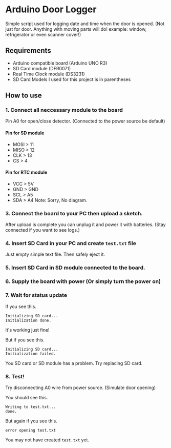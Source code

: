 # Arduino Door Logger

Simple script used for logging date and time when the door is opened. (Not just for door. Anything with moving parts will do! example: window, refrigerator or even scanner cover!)

## Requirements

- Arduino compatible board (Arduino UNO R3)
- SD Card module (DFR0071)
- Real Time Clock module (DS3231)
- SD Card
Models I used for this project is in parentheses

## How to use

### 1. Connect all neccessary module to the board

Pin A0 for open/close detector. (Connected to the power source be default)

#### Pin for SD module
 - MOSI > 11
 - MISO > 12
 - CLK > 13
 - CS > 4

#### Pin for RTC module
 - VCC > 5V
 - GND > GND
 - SCL > A5
 - SDA > A4
 Note: Sorry, No diagram.

### 3. Connect the board to your PC then upload a sketch.
After upload is complete you can unplug it and power it with batteries. (Stay connected if you want to see logs.)

### 4. Insert SD Card in your PC and create `test.txt` file

Just empty simple text file. Then safely eject it.

### 5. Insert SD Card in SD module connected to the board.

### 6. Supply the board with power (Or simply turn the power on)

### 7. Wait for status update

If you see this.
```
Initializing SD card...
Initialization done.
```
It's working just fine!

But if you see this.
```
Initializing SD card...
Initialization failed.
```
You SD card or SD module has a problem. Try replacing SD card.

### 8. Test!

Try disconnecting A0 wire from power source. (Simulate door opening)

You should see this.
```
Writing to test.txt...
done.
```

But again if you see this.
```
error opening test.txt
```
You may not have created `test.txt` yet.

